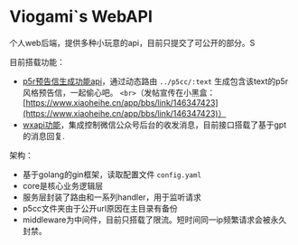 # Viogami`s WebAPI

个人web后端，提供多种小玩意的api，目前只提交了可公开的部分。S

目前搭载功能：

* [p5r预告信生成功能api](https://github.com/viogami/WebAPI/tree/master/core/p5cc)，通过动态路由 `../p5cc/:text` 生成包含该text的p5r风格预告信，一起偷心吧。
  `<br>`（发帖宣传在小黑盒：[https://www.xiaoheihe.cn/app/bbs/link/146347423](https://www.xiaoheihe.cn/app/bbs/link/146347423)）
* [wxapi功能](https://github.com/viogami/WebAPI/tree/master/core/wxapi)，集成控制微信公众号后台的收发消息，目前接口搭载了基于gpt的消息回复.

架构：

* 基于golang的gin框架，读取配置文件 `config.yaml`
* core是核心业务逻辑层
* 服务层封装了路由和一系列handler，用于监听请求
* p5cc文件夹由于公开url原因在主目录有备份
* middleware为中间件，目前只搭载了限流。短时间同一ip频繁请求会被永久封禁。
